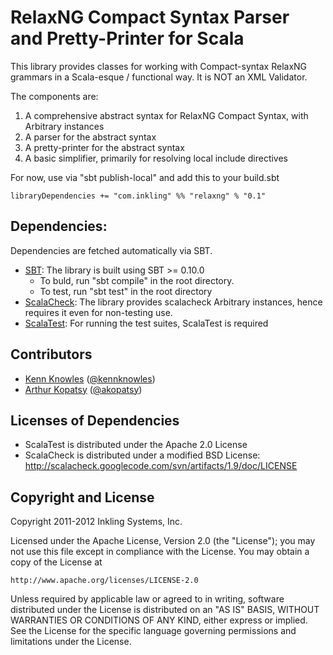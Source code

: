 RelaxNG Compact Syntax Parser and Pretty-Printer for Scala
==========================================================

This library provides classes for working with Compact-syntax RelaxNG grammars
in a Scala-esque / functional way. It is NOT an XML Validator.

The components are:

 1. A comprehensive abstract syntax for RelaxNG Compact Syntax, with Arbitrary instances
 2. A parser for the abstract syntax
 3. A pretty-printer for the abstract syntax
 4. A basic simplifier, primarily for resolving local include directives

For now, use via "sbt publish-local" and add this to your build.sbt 

`libraryDependencies += "com.inkling" %% "relaxng" % "0.1"`

Dependencies:
-------------

Dependencies are fetched automatically via SBT.

 * [SBT](https://github.com/harrah/xsbt): The library is built using SBT >= 0.10.0
   - To buld, run "sbt compile" in the root directory.
   - To test, run "sbt test" in the root directory
 * [ScalaCheck](http://code.google.com/p/scalacheck/): The library provides scalacheck Arbitrary instances, hence requires it even for non-testing use.
 * [ScalaTest](http://www.scalatest.org/): For running the test suites, ScalaTest is required

Contributors
------------

 * [Kenn Knowles](https://github.com/kennknowles) ([@kennknowles](https://twitter.com/KennKnowles))
 * [Arthur Kopatsy](https://github.com/kopatsy) ([@akopatsy](https://twitter.com/akopatsy))

Licenses of Dependencies
------------------------   
 * ScalaTest is distributed under the Apache 2.0 License 
 * ScalaCheck is distributed under a modified BSD License: http://scalacheck.googlecode.com/svn/artifacts/1.9/doc/LICENSE

Copyright and License
---------------------

Copyright 2011-2012 Inkling Systems, Inc.

Licensed under the Apache License, Version 2.0 (the "License");
you may not use this file except in compliance with the License.
You may obtain a copy of the License at

    http://www.apache.org/licenses/LICENSE-2.0

Unless required by applicable law or agreed to in writing, software
distributed under the License is distributed on an "AS IS" BASIS,
WITHOUT WARRANTIES OR CONDITIONS OF ANY KIND, either express or implied.
See the License for the specific language governing permissions and
limitations under the License.

